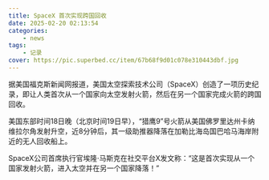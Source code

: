 ```yaml
---
title: SpaceX 首次实现跨国回收
date: 2025-02-20 02:13:54
categories: 
    - news
tags: 
    - 记录
cover: https://pic.superbed.cc/item/67b68f9d01c078e310443dbf.jpg
---
```




据美国福克斯新闻网报道，美国太空探索技术公司（SpaceX）创造了一项历史纪录，即让人类首次从一个国家向太空发射火箭，然后在另一个国家完成火箭的跨国回收。

<!---more--->

美国东部时间18日晚（北京时间19日早），“猎鹰9”号火箭从美国佛罗里达州卡纳维拉尔角发射升空，近8分钟后，其一级助推器降落在加勒比海岛国巴哈马海岸附近的无人回收船上。

SpaceX公司首席执行官埃隆·马斯克在社交平台X发文称：“这是首次实现从一个国家发射火箭，进入太空并在另一个国家降落！”

